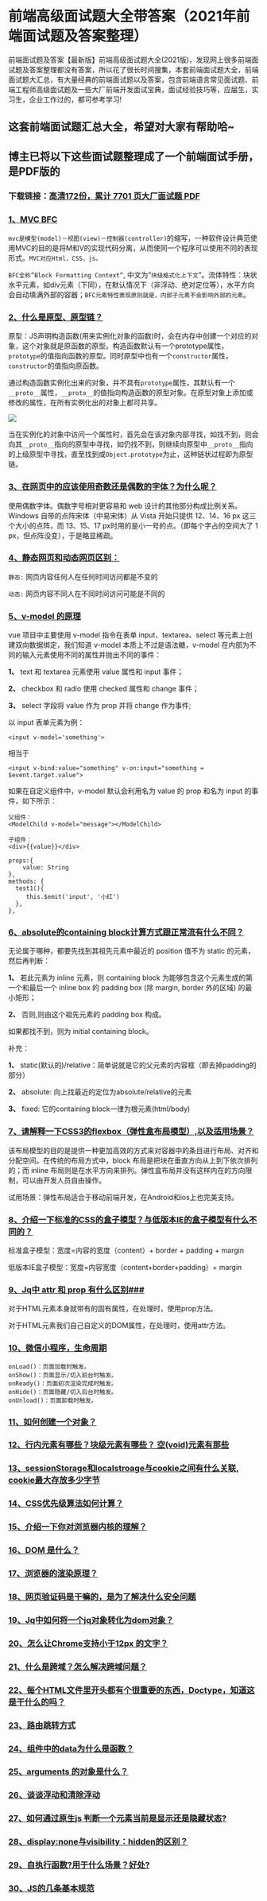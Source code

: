 # 前端高级面试题大全带答案（2021年前端面试题及答案整理）

前端面试题及答案【最新版】前端高级面试题大全(2021版)，发现网上很多前端面试题及答案整理都没有答案，所以花了很长时间搜集，本套前端面试题大全，前端面试题大汇总，有大量经典的前端面试题以及答案，包含前端语言常见面试题、前端工程师高级面试题及一些大厂前端开发面试宝典，面试经验技巧等，应届生，实习生，企业工作过的，都可参考学习!

## 这套前端面试题汇总大全，希望对大家有帮助哈~ 

## 博主已将以下这些面试题整理成了一个前端面试手册，是PDF版的

### 下载链接：[高清172份，累计 7701 页大厂面试题  PDF](https://github.com/javatechnorth/javanorth-itbooks/blob/master/docs/index.md)


### [1、MVC BFC](https://gitee.com/souyunku/NewDevBooks/blob/master/docs/前端/前端高级面试题大全带答案（2021年前端面试题及答案整理）.md#1mvc-bfc)  


`mvc是模型(model)－视图(view)－控制器(controller)`的缩写，一种软件设计典范使用MVC的目的是将M和V的实现代码分离，从而使同一个程序可以使用不同的表现形式。`MVC对应Html，CSS，js。`

`BFC全称”Block Formatting Context”`, 中文为“`块级格式化上下文`”。流体特性：块状水平元素，如div元素（下同），在默认情况下（非浮动、绝对定位等），水平方向会自动填满外部的容器；`BFC元素特性表现原则就是，内部子元素不会影响外部的元素`。


### [2、什么是原型、原型链？](https://gitee.com/souyunku/NewDevBooks/blob/master/docs/前端/前端高级面试题大全带答案（2021年前端面试题及答案整理）.md#2什么是原型原型链)  


原型：JS声明构造函数(用来实例化对象的函数)时，会在内存中创建一个对应的对象，这个对象就是原函数的原型。构造函数默认有一个prototype属性，`prototype`的值指向函数的原型。同时原型中也有一个`constructor`属性，`constructor`的值指向原函数。

通过构造函数实例化出来的对象，并不具有`prototype`属性，其默认有一个`__proto__`属性，`__proto__`的值指向构造函数的原型对象。在原型对象上添加或修改的属性，在所有实例化出的对象上都可共享。

![](https://p3-juejin.byteimg.com/tos-cn-i-k3u1fbpfcp/49bad3cc378b4232a4b768bfe0ea67d7~tplv-k3u1fbpfcp-zoom-1.image#alt=%E5%9C%A8%E8%BF%99%E9%87%8C%E6%8F%92%E5%85%A5%E5%9B%BE%E7%89%87%E6%8F%8F%E8%BF%B0)

当在实例化的对象中访问一个属性时，首先会在该对象内部寻找，如找不到，则会向其`__proto__`指向的原型中寻找，如仍找不到，则继续向原型中`__proto__`指向的上级原型中寻找，直至找到或`Object.prototype`为止，这种链状过程即为原型链。


### [3、在网页中的应该使用奇数还是偶数的字体？为什么呢？](https://gitee.com/souyunku/NewDevBooks/blob/master/docs/前端/前端高级面试题大全带答案（2021年前端面试题及答案整理）.md#3在网页中的应该使用奇数还是偶数的字体为什么呢)  


使用偶数字体。偶数字号相对更容易和 web 设计的其他部分构成比例关系。Windows 自带的点阵宋体（中易宋体）从 Vista 开始只提供 12、14、16 px 这三个大小的点阵，而 13、15、17 px时用的是小一号的点。（即每个字占的空间大了 1 px，但点阵没变），于是略显稀疏。


### [4、静态网页和动态网页区别：](https://gitee.com/souyunku/NewDevBooks/blob/master/docs/前端/前端高级面试题大全带答案（2021年前端面试题及答案整理）.md#4静态网页和动态网页区别：)  


`静态:` 网页内容任何人在任何时间访问都是不变的

`动态:` 网页内容不同人在不同时间访问可能是不同的


### [5、v-model 的原理](https://gitee.com/souyunku/NewDevBooks/blob/master/docs/前端/前端高级面试题大全带答案（2021年前端面试题及答案整理）.md#5v-model-的原理)  


vue 项目中主要使用 v-model 指令在表单 input、textarea、select 等元素上创建双向数据绑定，我们知道 v-model 本质上不过是语法糖，v-model 在内部为不同的输入元素使用不同的属性并抛出不同的事件：

**1、** text 和 textarea 元素使用 value 属性和 input 事件；

**2、** checkbox 和 radio 使用 checked 属性和 change 事件；

**3、** select 字段将 value 作为 prop 并将 change 作为事件;

以 input 表单元素为例：

```
<input v-model='something'>
```

相当于

```
<input v-bind:value="something" v-on:input="something = $event.target.value">
```

如果在自定义组件中，v-model 默认会利用名为 value 的 prop 和名为 input 的事件，如下所示：

```
父组件：
<ModelChild v-model="message"></ModelChild>

子组件：
<div>{{value}}</div>

props:{
    value: String
},
methods: {
  test1(){
     this.$emit('input', '小红')
  },
},
```


### [6、absolute的containing block计算方式跟正常流有什么不同？](https://gitee.com/souyunku/NewDevBooks/blob/master/docs/前端/前端高级面试题大全带答案（2021年前端面试题及答案整理）.md#6absolute的containing-block计算方式跟正常流有什么不同)  


无论属于哪种，都要先找到其祖先元素中最近的 position 值不为 static 的元素，然后再判断：

**1、** 若此元素为 inline 元素，则 containing block 为能够包含这个元素生成的第一个和最后一个 inline box 的 padding box (除 margin, border 外的区域) 的最小矩形；

**2、** 否则,则由这个祖先元素的 padding box 构成。

如果都找不到，则为 initial containing block。

补充：

**1、** static(默认的)/relative：简单说就是它的父元素的内容框（即去掉padding的部分）

**2、** absolute: 向上找最近的定位为absolute/relative的元素

**3、** fixed: 它的containing block一律为根元素(html/body)


### [7、请解释一下CSS3的flexbox（弹性盒布局模型）,以及适用场景？](https://gitee.com/souyunku/NewDevBooks/blob/master/docs/前端/前端高级面试题大全带答案（2021年前端面试题及答案整理）.md#7请解释一下css3的flexbox弹性盒布局模型,以及适用场景)  


该布局模型的目的是提供一种更加高效的方式来对容器中的条目进行布局、对齐和分配空间。在传统的布局方式中，block 布局是把块在垂直方向从上到下依次排列的；而 inline 布局则是在水平方向来排列。弹性盒布局并没有这样内在的方向限制，可以由开发人员自由操作。

试用场景：弹性布局适合于移动前端开发，在Android和ios上也完美支持。


### [8、介绍一下标准的CSS的盒子模型？与低版本IE的盒子模型有什么不同的？](https://gitee.com/souyunku/NewDevBooks/blob/master/docs/前端/前端高级面试题大全带答案（2021年前端面试题及答案整理）.md#8介绍一下标准的css的盒子模型与低版本ie的盒子模型有什么不同的)  


标准盒子模型：宽度=内容的宽度（content）+ border + padding + margin

低版本IE盒子模型：宽度=内容宽度（content+border+padding）+ margin


### [9、Jq中 attr 和 prop 有什么区别###](https://gitee.com/souyunku/NewDevBooks/blob/master/docs/前端/前端高级面试题大全带答案（2021年前端面试题及答案整理）.md#9jq中-attr-和-prop-有什么区别###)  


对于HTML元素本身就带有的固有属性，在处理时，使用prop方法。

对于HTML元素我们自己自定义的DOM属性，在处理时，使用attr方法。


### [10、微信小程序，生命周期](https://gitee.com/souyunku/NewDevBooks/blob/master/docs/前端/前端高级面试题大全带答案（2021年前端面试题及答案整理）.md#10微信小程序生命周期)  


```
onLoad()：页面加载时触发。
onShow()：页面显示/切入前台时触发。
onReady()：页面初次渲染完成时触发。
onHide()：页面隐藏/切入后台时触发。
onUnload()：页面卸载时触发。
```


### [11、如何创建一个对象？](https://gitee.com/souyunku/NewDevBooks/blob/master/docs/前端/前端高级面试题大全带答案（2021年前端面试题及答案整理）.md#11如何创建一个对象)  

### [12、行内元素有哪些？块级元素有哪些？ 空(void)元素有那些](https://gitee.com/souyunku/NewDevBooks/blob/master/docs/前端/前端高级面试题大全带答案（2021年前端面试题及答案整理）.md#12行内元素有哪些块级元素有哪些-空void元素有那些)  

### [13、sessionStorage和localstroage与cookie之间有什么关联, cookie最大存放多少字节](https://gitee.com/souyunku/NewDevBooks/blob/master/docs/前端/前端高级面试题大全带答案（2021年前端面试题及答案整理）.md#13sessionstorage和localstroage与cookie之间有什么关联,-cookie最大存放多少字节)  

### [14、CSS优先级算法如何计算？](https://gitee.com/souyunku/NewDevBooks/blob/master/docs/前端/前端高级面试题大全带答案（2021年前端面试题及答案整理）.md#14css优先级算法如何计算)  

### [15、介绍一下你对浏览器内核的理解？](https://gitee.com/souyunku/NewDevBooks/blob/master/docs/前端/前端高级面试题大全带答案（2021年前端面试题及答案整理）.md#15介绍一下你对浏览器内核的理解)  

### [16、DOM 是什么？](https://gitee.com/souyunku/NewDevBooks/blob/master/docs/前端/前端高级面试题大全带答案（2021年前端面试题及答案整理）.md#16dom-是什么)  

### [17、浏览器的渲染原理？](https://gitee.com/souyunku/NewDevBooks/blob/master/docs/前端/前端高级面试题大全带答案（2021年前端面试题及答案整理）.md#17浏览器的渲染原理)  

### [18、网页验证码是干嘛的，是为了解决什么安全问题](https://gitee.com/souyunku/NewDevBooks/blob/master/docs/前端/前端高级面试题大全带答案（2021年前端面试题及答案整理）.md#18网页验证码是干嘛的是为了解决什么安全问题)  

### [19、Jq中如何将一个jq对象转化为dom对象？](https://gitee.com/souyunku/NewDevBooks/blob/master/docs/前端/前端高级面试题大全带答案（2021年前端面试题及答案整理）.md#19jq中如何将一个jq对象转化为dom对象)  

### [20、怎么让Chrome支持小于12px 的文字？](https://gitee.com/souyunku/NewDevBooks/blob/master/docs/前端/前端高级面试题大全带答案（2021年前端面试题及答案整理）.md#20怎么让chrome支持小于12px-的文字)  

### [21、什么是跨域？怎么解决跨域问题？](https://gitee.com/souyunku/NewDevBooks/blob/master/docs/前端/前端高级面试题大全带答案（2021年前端面试题及答案整理）.md#21什么是跨域怎么解决跨域问题)  

### [22、每个HTML文件里开头都有个很重要的东西，Doctype，知道这是干什么的吗？](https://gitee.com/souyunku/NewDevBooks/blob/master/docs/前端/前端高级面试题大全带答案（2021年前端面试题及答案整理）.md#22每个html文件里开头都有个很重要的东西doctype知道这是干什么的吗)  

### [23、路由跳转方式](https://gitee.com/souyunku/NewDevBooks/blob/master/docs/前端/前端高级面试题大全带答案（2021年前端面试题及答案整理）.md#23路由跳转方式)  

### [24、组件中的data为什么是函数？](https://gitee.com/souyunku/NewDevBooks/blob/master/docs/前端/前端高级面试题大全带答案（2021年前端面试题及答案整理）.md#24组件中的data为什么是函数)  

### [25、arguments 的对象是什么？](https://gitee.com/souyunku/NewDevBooks/blob/master/docs/前端/前端高级面试题大全带答案（2021年前端面试题及答案整理）.md#25arguments-的对象是什么)  

### [26、谈谈浮动和清除浮动](https://gitee.com/souyunku/NewDevBooks/blob/master/docs/前端/前端高级面试题大全带答案（2021年前端面试题及答案整理）.md#26谈谈浮动和清除浮动)  

### [27、如何通过原生js 判断一个元素当前是显示还是隐藏状态?](https://gitee.com/souyunku/NewDevBooks/blob/master/docs/前端/前端高级面试题大全带答案（2021年前端面试题及答案整理）.md#27如何通过原生js-判断一个元素当前是显示还是隐藏状态)  

### [28、display:none与visibility：hidden的区别？](https://gitee.com/souyunku/NewDevBooks/blob/master/docs/前端/前端高级面试题大全带答案（2021年前端面试题及答案整理）.md#28display:none与visibility：hidden的区别)  

### [29、自执行函数?用于什么场景？好处?](https://gitee.com/souyunku/NewDevBooks/blob/master/docs/前端/前端高级面试题大全带答案（2021年前端面试题及答案整理）.md#29自执行函数用于什么场景好处)  

### [30、JS的几条基本规范](https://gitee.com/souyunku/NewDevBooks/blob/master/docs/前端/前端高级面试题大全带答案（2021年前端面试题及答案整理）.md#30js的几条基本规范)  





